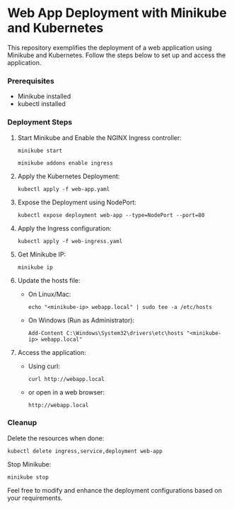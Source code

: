 # Web App Deployment with Minikube and Kubernetes

This repository exemplifies the deployment of a web application using Minikube and Kubernetes. Follow the steps below to set up and access the application.

### Prerequisites

- Minikube installed
- kubectl installed

### Deployment Steps

1. Start Minikube and Enable the NGINX Ingress controller:
    
    
    
    ```minikube start```
    
    
    
    ```minikube addons enable ingress```
    
2. Apply the Kubernetes Deployment:
    
    
    
    ```kubectl apply -f web-app.yaml```
    
3. Expose the Deployment using NodePort:
    
    
    
    ```kubectl expose deployment web-app --type=NodePort --port=80```
    
4. Apply the Ingress configuration:
    
    
    
    ```kubectl apply -f web-ingress.yaml```
    
5. Get Minikube IP:
    
    
    
    ```minikube ip```
    
6. Update the hosts file:
    
    - On Linux/Mac:
        
        
        
        ```echo "<minikube-ip> webapp.local" | sudo tee -a /etc/hosts```
        
    - On Windows (Run as Administrator):
        
        
        
        ```Add-Content C:\Windows\System32\drivers\etc\hosts "<minikube-ip> webapp.local"```
        
7. Access the application:
    
    - Using curl:
        
        
        
        ```curl http://webapp.local```
        
    - or open in a web browser:
        
        
        
        ```http://webapp.local```
        

### Cleanup

Delete the resources when done:



```kubectl delete ingress,service,deployment web-app```

Stop Minikube:



```minikube stop```

Feel free to modify and enhance the deployment configurations based on your requirements.
